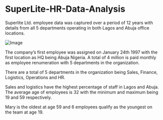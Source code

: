 # SuperLite-HR-Data-Analysis
Superlite Ltd. employee data was captured over a period of 12 years with details from all 5 departments operating in both Lagos and Abuja office locations.

![Image](https://github.com/user-attachments/assets/42417e8c-d881-4602-a4c4-1a2d460cc05b)

The company’s first employee was assigned on January 24th 1997 with the first location as HQ being Abuja Nigeria. A total of 4 million is paid monthly as employee renumeration with 5 departments in the organization.

There are a total of 5 departments in the organization being Sales, Finance, Logistics, Operations and HR.

Sales and logistics have the highest percentage of staff in Lagos and Abuja. The average age of employees is 32 with the minimum and maximum being 19 and 59 respectively.

Mary is the oldest at age 59 and 6 employees qualify as the youngest on the team at age 19.




